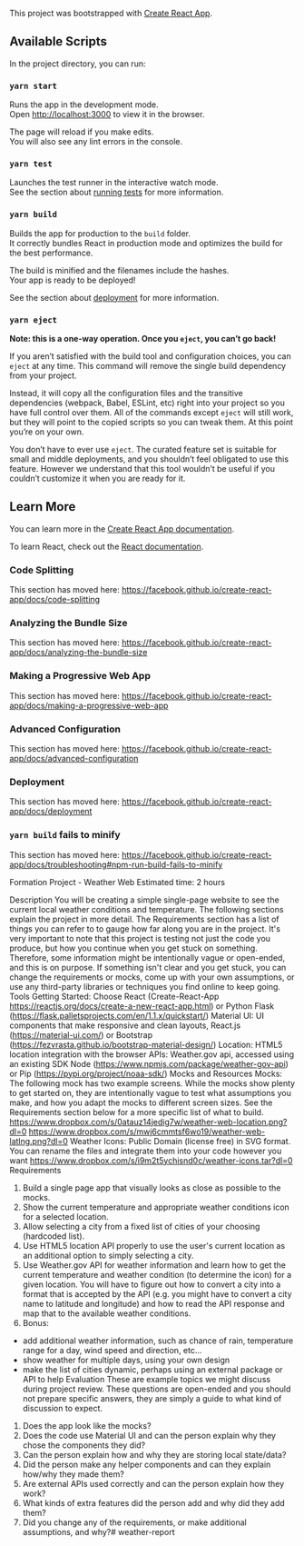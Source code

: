 This project was bootstrapped with [Create React App](https://github.com/facebook/create-react-app).

## Available Scripts

In the project directory, you can run:

### `yarn start`

Runs the app in the development mode.<br />
Open [http://localhost:3000](http://localhost:3000) to view it in the browser.

The page will reload if you make edits.<br />
You will also see any lint errors in the console.

### `yarn test`

Launches the test runner in the interactive watch mode.<br />
See the section about [running tests](https://facebook.github.io/create-react-app/docs/running-tests) for more information.

### `yarn build`

Builds the app for production to the `build` folder.<br />
It correctly bundles React in production mode and optimizes the build for the best performance.

The build is minified and the filenames include the hashes.<br />
Your app is ready to be deployed!

See the section about [deployment](https://facebook.github.io/create-react-app/docs/deployment) for more information.

### `yarn eject`

**Note: this is a one-way operation. Once you `eject`, you can’t go back!**

If you aren’t satisfied with the build tool and configuration choices, you can `eject` at any time. This command will remove the single build dependency from your project.

Instead, it will copy all the configuration files and the transitive dependencies (webpack, Babel, ESLint, etc) right into your project so you have full control over them. All of the commands except `eject` will still work, but they will point to the copied scripts so you can tweak them. At this point you’re on your own.

You don’t have to ever use `eject`. The curated feature set is suitable for small and middle deployments, and you shouldn’t feel obligated to use this feature. However we understand that this tool wouldn’t be useful if you couldn’t customize it when you are ready for it.

## Learn More

You can learn more in the [Create React App documentation](https://facebook.github.io/create-react-app/docs/getting-started).

To learn React, check out the [React documentation](https://reactjs.org/).

### Code Splitting

This section has moved here: https://facebook.github.io/create-react-app/docs/code-splitting

### Analyzing the Bundle Size

This section has moved here: https://facebook.github.io/create-react-app/docs/analyzing-the-bundle-size

### Making a Progressive Web App

This section has moved here: https://facebook.github.io/create-react-app/docs/making-a-progressive-web-app

### Advanced Configuration

This section has moved here: https://facebook.github.io/create-react-app/docs/advanced-configuration

### Deployment

This section has moved here: https://facebook.github.io/create-react-app/docs/deployment

### `yarn build` fails to minify

This section has moved here: https://facebook.github.io/create-react-app/docs/troubleshooting#npm-run-build-fails-to-minify


Formation Project - Weather Web
Estimated time: 2 hours

Description
You will be creating a simple single-page website to see the current local weather conditions and temperature. 
The following sections explain the project in more detail. The Requirements section has a list of things you can refer to to gauge how far along you are in the project. It's very important to note that this project is testing not just the code you produce, but how you continue when you get stuck on something. Therefore, some information might be intentionally vague or open-ended, and this is on purpose. If something isn't clear and you get stuck, you can change the requirements or mocks, come up with your own assumptions, or use any third-party libraries or techniques you find online to keep going.
Tools
Getting Started: Choose React (Create-React-App https://reactjs.org/docs/create-a-new-react-app.html) or Python Flask (https://flask.palletsprojects.com/en/1.1.x/quickstart/)
Material UI: UI components that make responsive and clean layouts, React.js (https://material-ui.com/) or Bootstrap (https://fezvrasta.github.io/bootstrap-material-design/)
Location: HTML5 location integration with the browser
APIs: Weather.gov api, accessed using an existing SDK Node (https://www.npmjs.com/package/weather-gov-api) or Pip (https://pypi.org/project/noaa-sdk/)
Mocks and Resources
Mocks: The following mock has two example screens. While the mocks show plenty to get started on, they are intentionally vague to test what assumptions you make, and how you adapt the mocks to different screen sizes. See the Requirements section below for a more specific list of what to build. 
https://www.dropbox.com/s/0atauz14jedig7w/weather-web-location.png?dl=0
https://www.dropbox.com/s/mwj6cmmtsf6wo19/weather-web-latlng.png?dl=0
Weather Icons: Public Domain (license free) in SVG format. You can rename the files and integrate them into your code however you want https://www.dropbox.com/s/i9m2t5ychisnd0c/weather-icons.tar?dl=0
Requirements
1) Build a single page app that visually looks as close as possible to the mocks. 
2) Show the current temperature and appropriate weather conditions icon for a selected location.
3) Allow selecting a city from a fixed list of cities of your choosing (hardcoded list).
4) Use HTML5 location API properly to use the user's current location as an additional option to simply selecting a city.
5) Use Weather.gov API for weather information and learn how to get the current temperature and weather condition (to determine the icon) for a given location. You will have to figure out how to convert a city into a format that is accepted by the API (e.g. you might have to convert a city name to latitude and longitude) and how to read the API response and map that to the available weather conditions.
6) Bonus:
- add additional weather information, such as chance of rain, temperature range for a day, wind speed and direction, etc...
- show weather for multiple days, using your own design
- make the list of cities dynamic, perhaps using an external package or API to help
Evaluation
These are example topics we might discuss during project review. These questions are open-ended and you should not prepare specific answers, they are simply a guide to what kind of discussion to expect. 
1) Does the app look like the mocks?
2) Does the code use Material UI and can the person explain why they chose the components they did?
3) Can the person explain how and why they are storing local state/data?
4) Did the person make any helper components and can they explain how/why they made them? 
5) Are external APIs used correctly and can the person explain how they work?
6) What kinds of extra features did the person add and why did they add them?
7) Did you change any of the requirements, or make additional assumptions, and why?# weather-report
